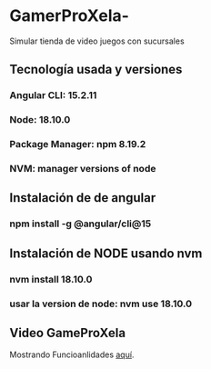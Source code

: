 # GamerProXela-
Simular tienda de video juegos con sucursales
## Tecnología usada y versiones
### Angular CLI: 15.2.11
### Node: 18.10.0
### Package Manager: npm 8.19.2
### NVM: manager versions of node
## Instalación de de angular
### npm install -g @angular/cli@15
## Instalación de NODE usando nvm
### nvm install 18.10.0
### usar la version de node: nvm use 18.10.0
## Video GameProXela

Mostrando Funcioanlidades [aquí](https://tinyurl.com/27826pco).